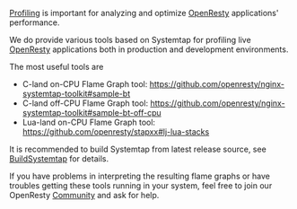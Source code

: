 <!---
    @title         Profiling
    @creator       Yichun Zhang
    @created       2014-04-29 19:14 GMT
    @modifier      Yichun Zhang
    @modifier_link yichun-zhang
    @modified      2014-04-29 19:18 GMT
    @changes       7
--->

[Profiling](profiling.html) is important for analyzing and optimize [OpenResty](openresty.html) applications'
performance.

We do provide various tools based on Systemtap for profiling live [OpenResty](openresty.html) applications
both in production and development environments.

The most useful tools are
* C-land on-CPU Flame Graph tool: https://github.com/openresty/nginx-systemtap-toolkit#sample-bt
* C-land off-CPU Flame Graph tool: https://github.com/openresty/nginx-systemtap-toolkit#sample-bt-off-cpu
* Lua-land on-CPU Flame Graph tool: https://github.com/openresty/stapxx#lj-lua-stacks

It is recommended to build Systemtap from latest release source, see [BuildSystemtap](build-systemtap.html) for
details.

If you have problems in interpreting the resulting flame graphs or have troubles
getting these tools running in your system, feel free to join our OpenResty
[Community](community.html) and ask for help.
